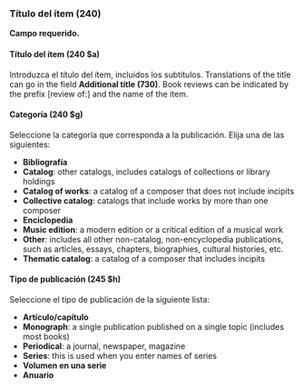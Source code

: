 ### Título del ítem (240)

**Campo requerido.**

#### Título del ítem (240 $a)

Introduzca el título del ítem, incluidos los subtítulos. Translations of the title can go in the field **Additional title (730)**. Book reviews can be indicated by the prefix [review of:] and the name of the item.

#### Categoría (240 $g)

Seleccione la categoría que corresponda a la publicación. Elija una de las siguientes:

- **Bibliografía**
- **Catalog**: other catalogs, includes catalogs of collections or library holdings
- **Catalog of works**: a catalog of a composer that does not include incipits
- **Collective catalog**: catalogs that include works by more than one composer
- **Enciclopedia**
- **Music edition**: a modern edition or a critical edition of a musical work
- **Other**: includes all other non-catalog, non-encyclopedia publications, such as articles, essays, chapters, biographies, cultural histories, etc.
- **Thematic catalog**: a catalog of a composer that includes incipits

#### Tipo de publicación (245 $h)

Seleccione el tipo de publicación de la siguiente lista:

- **Artículo/capítulo**
- **Monograph**: a single publication published on a single topic (includes most books)
- **Periodical**: a journal, newspaper, magazine
- **Series**: this is used when you enter names of series
- **Volumen en una serie**
- **Anuario**
